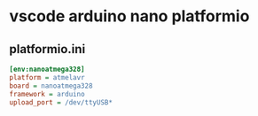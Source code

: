 # vscode arduino nano platformio

## platformio.ini

```ini
[env:nanoatmega328]
platform = atmelavr
board = nanoatmega328
framework = arduino
upload_port = /dev/ttyUSB*
```
